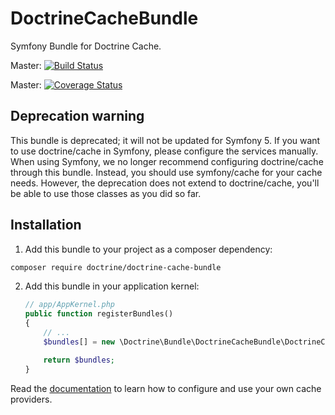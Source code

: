 DoctrineCacheBundle
===================

Symfony Bundle for Doctrine Cache.

Master: [![Build Status](https://secure.travis-ci.org/doctrine/DoctrineCacheBundle.svg?branch=master)](https://travis-ci.org/doctrine/DoctrineCacheBundle)

Master: [![Coverage Status](https://coveralls.io/repos/doctrine/DoctrineCacheBundle/badge.png?branch=master)](https://coveralls.io/r/doctrine/DoctrineCacheBundle?branch=master)

## Deprecation warning

This bundle is deprecated; it will not be updated for Symfony 5. If you want to
use doctrine/cache in Symfony, please configure the services manually. When
using Symfony, we no longer recommend configuring doctrine/cache through this
bundle. Instead, you should use symfony/cache for your cache needs. However, the
deprecation does not extend to doctrine/cache, you'll be able to use those
classes as you did so far.

## Installation

1. Add this bundle to your project as a composer dependency:

  ```bash
  composer require doctrine/doctrine-cache-bundle
  ```

2. Add this bundle in your application kernel:

    ```php
    // app/AppKernel.php
    public function registerBundles()
    {
        // ...
        $bundles[] = new \Doctrine\Bundle\DoctrineCacheBundle\DoctrineCacheBundle();

        return $bundles;
    }
    ```

Read the [documentation](https://www.doctrine-project.org/projects/doctrine-cache-bundle/en/stable/usage.html) to learn how to configure and
use your own cache providers.
